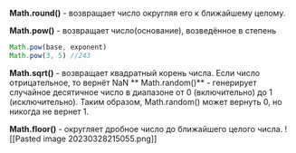 **Math.round()** -  возвращает число округляя его к ближайшему целому.

**Math.pow()** - возвращает число(основание), возведённое в степень
```js
Math.pow(base, exponent)
Math.pow(3, 5) //243
```

**Math.sqrt()** - возвращает квадратный корень числа. Если число отрицательное, то вернёт NaN
**
Math.random()** - генерирует случайное десятичное число в диапазоне от 0 (включительно) до 1 (исключительно). Таким образом, Math.random() может вернуть 0, но никогда не вернет 1.

**Math.floor()** - округляет дробное число до ближайшего целого числа.
![[Pasted image 20230328215055.png]]